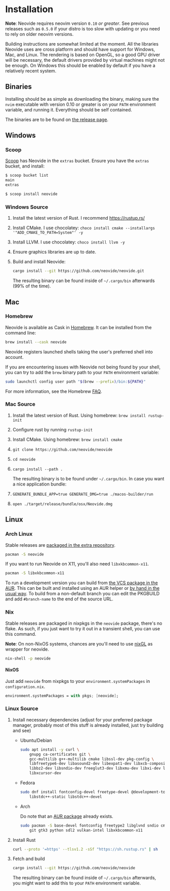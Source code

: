 # Installation

**Note**: Neovide requires neovim version `0.10` _or greater_. See previous releases such as `0.5.0`
if your distro is too slow with updating or you need to rely on older neovim versions.

Building instructions are somewhat limited at the moment. All the libraries Neovide uses are cross
platform and should have support for Windows, Mac, and Linux. The rendering is based on OpenGL, so a
good GPU driver will be necessary, the default drivers provided by virtual machines might not be
enough. On Windows this should be enabled by default if you have a relatively recent system.

## Binaries

Installing should be as simple as downloading the binary, making sure the `nvim` executable with
version 0.10 or greater is on your `PATH` environment variable, and running it. Everything should be
self contained.

The binaries are to be found on
[the release page](https://github.com/neovide/neovide/releases/latest).

## Windows

### Scoop

[Scoop](https://scoop.sh/) has Neovide in the `extras` bucket. Ensure you have the `extras` bucket,
and install:

```sh
$ scoop bucket list
main
extras

$ scoop install neovide
```

### Windows Source

1. Install the latest version of Rust. I recommend <https://rustup.rs/>

2. Install CMake. I use chocolatey:
   `choco install cmake --installargs '"ADD_CMAKE_TO_PATH=System"' -y`

3. Install LLVM. I use chocolatey: `choco install llvm -y`

4. Ensure graphics libraries are up to date.

5. Build and install Neovide:

   ```sh
   cargo install --git https://github.com/neovide/neovide.git
   ```

   The resulting binary can be found inside of `~/.cargo/bin` afterwards (99% of the time).

## Mac

### Homebrew

Neovide is available as Cask in [Homebrew](https://brew.sh). It can be installed from the command
line:

```sh
brew install --cask neovide
```

Neovide registers launched shells taking the user's preferred shell into account.

If you are encountering issues with Neovide not being found by your shell, you can try to add the
`brew` binary path to your `PATH` environment variable:

```sh
sudo launchctl config user path "$(brew --prefix)/bin:${PATH}"
```

For more information, see the Homebrew [FAQ](https://docs.brew.sh/FAQ#my-mac-apps-dont-find-homebrew-utilities).

### Mac Source

1. Install the latest version of Rust. Using homebrew: `brew install rustup-init`

2. Configure rust by running `rustup-init`

3. Install CMake. Using homebrew: `brew install cmake`

4. `git clone https://github.com/neovide/neovide`

5. `cd neovide`

6. `cargo install --path .`

   The resulting binary is to be found under `~/.cargo/bin`. In case you want a nice application
   bundle:

7. `GENERATE_BUNDLE_APP=true GENERATE_DMG=true ./macos-builder/run`

8. `open ./target/release/bundle/osx/Neovide.dmg`

## Linux

### Arch Linux

Stable releases are
[packaged in the extra repository](https://archlinux.org/packages/extra/x86_64/neovide).

```sh
pacman -S neovide
```

If you want to run Neovide on X11, you'll also need `libxkbcommon-x11`.

```sh
pacman -S libxkbcommon-x11
```

To run a development version you can build from
[the VCS package in the AUR](https://aur.archlinux.org/packages/neovide-git). This can be built and
installed using an AUR helper or
[by hand in the usual way](https://wiki.archlinux.org/title/Arch_User_Repository#Installing_and_upgrading_packages).
To build from a non-default branch you can edit the PKGBUILD and add `#branch-name` to the end of
the source URL.

### Nix

Stable releases are packaged in nixpkgs in the `neovide` package, there's no flake. As such, if you
just want to try it out in a transient shell, you can use this command.

**Note**: On non-NixOS systems, chances are you'll need to use
[nixGL](https://github.com/nix-community/nixGL) as wrapper for neovide.

```sh
nix-shell -p neovide
```

#### NixOS

Just add `neovide` from nixpkgs to your `environment.systemPackages` in `configuration.nix`.

```nix
environment.systemPackages = with pkgs; [neovide];
```

### Linux Source

1. Install necessary dependencies (adjust for your preferred package manager, probably most of this
   stuff is already installed, just try building and see)

   - Ubuntu/Debian

     ```sh
     sudo apt install -y curl \
         gnupg ca-certificates git \
         gcc-multilib g++-multilib cmake libssl-dev pkg-config \
         libfreetype6-dev libasound2-dev libexpat1-dev libxcb-composite0-dev \
         libbz2-dev libsndio-dev freeglut3-dev libxmu-dev libxi-dev libfontconfig1-dev \
         libxcursor-dev
     ```

   - Fedora

     ```sh
     sudo dnf install fontconfig-devel freetype-devel @development-tools \
         libstdc++-static libstdc++-devel
     ```

   - Arch

     Do note that an [AUR package](https://aur.archlinux.org/packages/neovide-git) already exists.

     ```sh
     sudo pacman -S base-devel fontconfig freetype2 libglvnd sndio cmake \
         git gtk3 python sdl2 vulkan-intel libxkbcommon-x11
     ```

2. Install Rust

   ```sh
   curl --proto '=https' --tlsv1.2 -sSf "https://sh.rustup.rs" | sh
   ```

3. Fetch and build

   ```sh
   cargo install --git https://github.com/neovide/neovide
   ```

   The resulting binary can be found inside of `~/.cargo/bin` afterwards, you might want to add this
   to your `PATH` environment variable.
